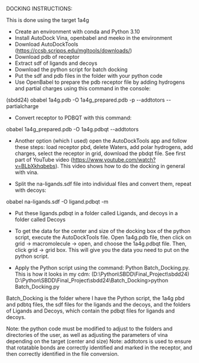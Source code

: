 DOCKING INSTRUCTIONS:

This is done using the target 1a4g

- Create an environment with conda and Python 3.10
- Install AutoDock Vina, openbabel and meeko in the environment
- Download AutoDockTools (https://ccsb.scripps.edu/mgltools/downloads/)
- Download pdb of receptor
- Extract sdf of ligands and decoys
- Download the python script for batch docking
- Put the sdf and pdb files in the folder with your python code
- Use OpenBabel to prepare the pdb receptor file by adding hydrogens and partial charges using this command in the console:

(sbdd24) <receptor folder>obabel 1a4g.pdb -O 1a4g_prepared.pdb -p --addtotors --partialcharge

- Convert receptor to PDBQT with this command:

obabel 1a4g_prepared.pdb -O 1a4g.pdbqt --addtotors

- Another option (which I used) open the AutoDockTools app and follow these steps: load receptor pbd, delete Waters, add polar hydrogens, add charges, select the receptor in grid, download the pbdqt file. See first part of YouTube video (https://www.youtube.com/watch?v=BLbXkhqbebs). This video shows how to do the docking in general with vina.

- Split the na-ligands.sdf file into individual files and convert them, repeat with decoys:

obabel na-ligands.sdf -O ligand.pdbqt -m

- Put these ligands.pdbqt in a folder called Ligands, and decoys in a folder called Decoys

- To get the data for the center and size of the docking box of the python script, execute the AutoDockTools file. Open 1a4g.pdb file, then click on grid -> macromolecule -> open, and choose the 1a4g.pdbqt file. Then, click grid -> grid box. This will give you the data you need to put on the python script.

- Apply the Python script using the command: Python Batch_Docking.py. This is how it looks in my cdm:
(D:\Python\SBDD\Final_Project\sbdd24) D:\Python\SBDD\Final_Project\sbdd24\Batch_Docking>python Batch_Docking.py

Batch_Docking is the folder where I have the Python script, the 1a4g pbd and pdbtq files, the sdf files for the ligands and the decoys, and the folders of Ligands and Decoys, which contain the pdbqt files for ligands and decoys.

Note: the python code must be modified to adjust to the folders and directories of the user, as well as adjusting the parameters of vina depending on the target (center and size)
Note: addtotors is used to ensure that rotatable bonds are correctly identified and marked in the receptor, and then correctly identified in the file conversion.
